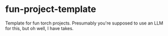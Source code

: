 # fun-project-template

Template for fun torch projects. Presumably you're supposed to use an LLM for this, but oh well, I have takes.
